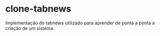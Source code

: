 # clone-tabnews

Implementação do tabnews utilizado para aprender de ponta a ponta a criação de um sistema.
